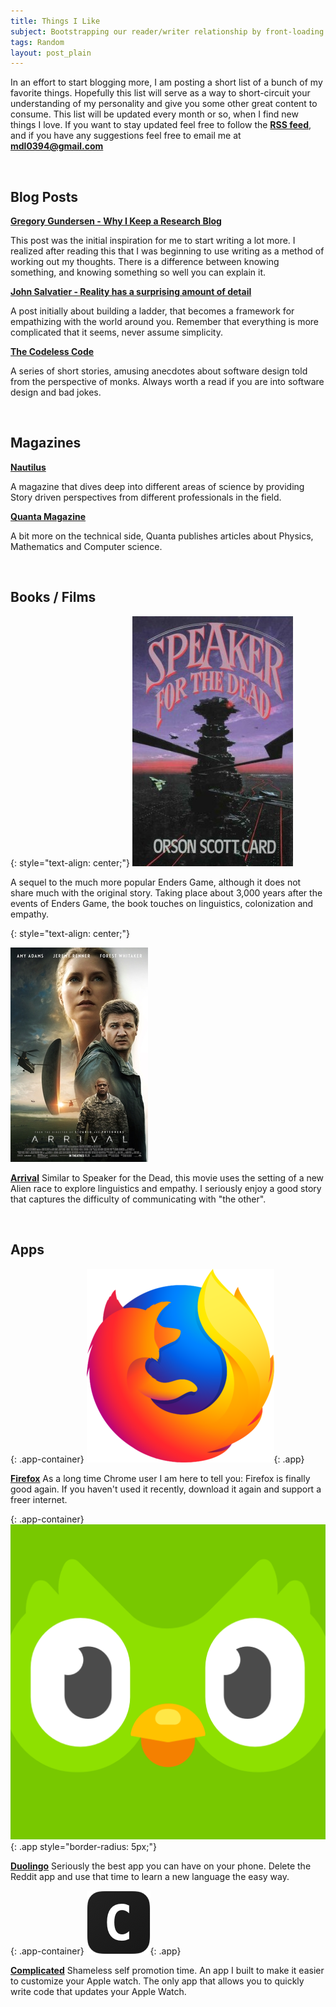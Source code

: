 ```yaml
---
title: Things I Like
subject: Bootstrapping our reader/writer relationship by front-loading all the things I love and would inevitably tell you about anyway
tags: Random
layout: post_plain
---
```


<style>
p>a:link {
    font-weight: bold;
}
</style>

In an effort to start blogging more, I am posting a short list of a bunch of my favorite things. Hopefully this list will serve as a way to short-circuit your understanding of my personality and give you some other great content to consume. This list will be updated every month or so, when I find new things I love. If you want to stay updated feel free to follow the [RSS feed](https://mikelyons.org/feed.xml), and if you have any suggestions feel free to email me at [mdl0394@gmail.com](mailto:mdl0394@gmail.com)

<br />

## Blog Posts

[Gregory Gundersen - Why I Keep a Research Blog](https://gregorygundersen.com/blog/2020/01/12/why-research-blog/)

This post was the initial inspiration for me to start writing a lot more. I realized after reading this that I was beginning to use writing as a method of working out my thoughts. There is a difference between knowing something, and knowing something so well you can explain it.

[John Salvatier - Reality has a surprising amount of detail](http://johnsalvatier.org/blog/2017/reality-has-a-surprising-amount-of-detail)

A post initially about building a ladder, that becomes a framework for empathizing with the world around you. Remember that everything is more complicated that it seems, never assume simplicity.

[The Codeless Code](http://thecodelesscode.com/contents)

A series of short stories, amusing anecdotes about software design told from the perspective of monks. Always worth a read if you are into software design and bad jokes.

<br />

## Magazines

[Nautilus](http://nautil.us/)

A magazine that dives deep into different areas of science by providing Story driven perspectives from different professionals in the field.

[Quanta Magazine](https://www.quantamagazine.org/)

A bit more on the technical side, Quanta publishes articles about Physics, Mathematics and Computer science.

<br />

## Books / Films

{: style="text-align: center;"}
![Speaker For The Dead](/images/things_I_like/speaker.jpg)

A sequel to the much more popular Enders Game, although it does not share much with the original story. Taking place about 3,000 years after the events of Enders Game, the book touches on linguistics, colonization and empathy.

{: style="text-align: center;"}

![Speaker For The Dead](/images/things_I_like/arrival.jpg)

[Arrival](https://www.imdb.com/title/tt2543164/) Similar to Speaker for the Dead, this movie uses the setting of a new Alien race to explore linguistics and empathy. I seriously enjoy a good story that captures the difficulty of communicating with "the other".

<br />

## Apps

<style>
    .app-container {
        text-align: center;
        margin-top: 40px;
    }
    .app {
        width: 75px;
        margin: 0 auto;
    }
</style>

{: .app-container}
![Firefox](/images/things_I_like/firefox.png){: .app}

**[Firefox](https://firefox.com/)** As a long time Chrome user I am here to tell you: Firefox is finally good again. If you haven't used it recently, download it again and support a freer internet.

{: .app-container}
![Duolingo](/images/things_I_like/duolingo.png){: .app style="border-radius: 5px;"}

**[Duolingo](https://www.duolingo.com)** Seriously the best app you can have on your phone. Delete the Reddit app and use that time to learn a new language the easy way.

{: .app-container}
![Complicated](/images/complicated/icon.png){: .app}

**[Complicated](https://mikelyons.org/complicated/)** Shameless self promotion time. An app I built to make it easier to customize your Apple watch. The only app that allows you to quickly write code that updates your Apple Watch.
